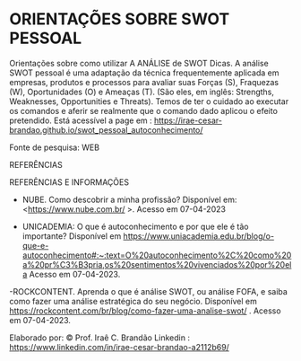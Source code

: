 # ORIENTAÇÕES SOBRE SWOT PESSOAL 
Orientações sobre como utilizar A ANÁLISE de SWOT  Dicas.
A análise SWOT pessoal é uma adaptação da técnica frequentemente aplicada em empresas, produtos e processos para avaliar suas Forças (S), Fraquezas (W), Oportunidades (O) e Ameaças (T). (São eles, em inglês: Strengths, Weaknesses, Opportunities e Threats). 
Temos de ter o cuidado ao executar os comandos e aferir se realmente que o comando dado aplicou o efeito pretendido.
Está acessível a page em :  https://irae-cesar-brandao.github.io/swot_pessoal_autoconhecimento/  

Fonte de pesquisa: WEB


REFERÊNCIAS

REFERÊNCIAS E INFORMAÇÕES
- NUBE.  Como descobrir a minha profissão? Disponível em: <https://www.nube.com.br/ >. Acesso em 07-04-2023  

- UNICADEMIA: O que é autoconhecimento e por que ele é tão importante? Disponível em <https://www.uniacademia.edu.br/blog/o-que-e-autoconhecimento#:~:text=O%20autoconhecimento%2C%20como%20a%20pr%C3%B3pria,os%20sentimentos%20vivenciados%20por%20ela> Acesso em 07-04-2023.

-ROCKCONTENT. Aprenda o que é análise SWOT, ou análise FOFA, e saiba como fazer uma análise estratégica do seu negócio.  Disponível em <https://rockcontent.com/br/blog/como-fazer-uma-analise-swot/> . Acesso em 07-04-2023.



Elaborado por:  © Prof.  Iraê C. Brandão   Linkedin : https://www.linkedin.com/in/irae-cesar-brandao-a2112b69/
